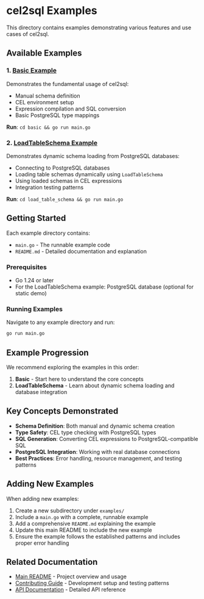 # cel2sql Examples

This directory contains examples demonstrating various features and use cases of cel2sql.

## Available Examples

### 1. [Basic Example](./basic/)
Demonstrates the fundamental usage of cel2sql:
- Manual schema definition
- CEL environment setup
- Expression compilation and SQL conversion
- Basic PostgreSQL type mappings

**Run**: `cd basic && go run main.go`

### 2. [LoadTableSchema Example](./load_table_schema/)
Demonstrates dynamic schema loading from PostgreSQL databases:
- Connecting to PostgreSQL databases
- Loading table schemas dynamically using `LoadTableSchema`
- Using loaded schemas in CEL expressions
- Integration testing patterns

**Run**: `cd load_table_schema && go run main.go`

## Getting Started

Each example directory contains:
- `main.go` - The runnable example code
- `README.md` - Detailed documentation and explanation

### Prerequisites

- Go 1.24 or later
- For the LoadTableSchema example: PostgreSQL database (optional for static demo)

### Running Examples

Navigate to any example directory and run:

```bash
go run main.go
```

## Example Progression

We recommend exploring the examples in this order:

1. **Basic** - Start here to understand the core concepts
2. **LoadTableSchema** - Learn about dynamic schema loading and database integration

## Key Concepts Demonstrated

- **Schema Definition**: Both manual and dynamic schema creation
- **Type Safety**: CEL type checking with PostgreSQL types
- **SQL Generation**: Converting CEL expressions to PostgreSQL-compatible SQL
- **PostgreSQL Integration**: Working with real database connections
- **Best Practices**: Error handling, resource management, and testing patterns

## Adding New Examples

When adding new examples:

1. Create a new subdirectory under `examples/`
2. Include a `main.go` with a complete, runnable example
3. Add a comprehensive `README.md` explaining the example
4. Update this main README to include the new example
5. Ensure the example follows the established patterns and includes proper error handling

## Related Documentation

- [Main README](../README.md) - Project overview and usage
- [Contributing Guide](../CONTRIBUTING.md) - Development setup and testing patterns
- [API Documentation](https://pkg.go.dev/github.com/spandigital/cel2sql/v2) - Detailed API reference
